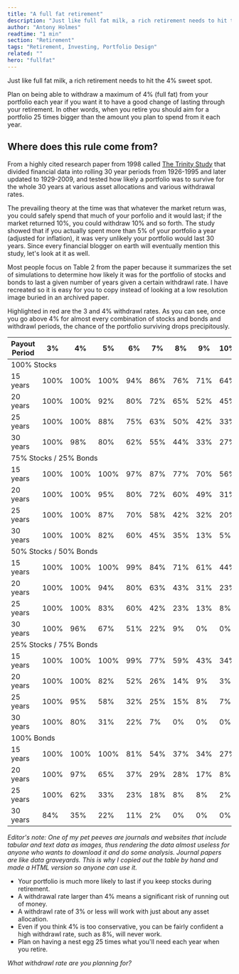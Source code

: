 ```yaml
---
title: "A full fat retirement"
description: "Just like full fat milk, a rich retirement needs to hit the 4% sweet spot"
author: "Antony Holmes"
readtime: "1 min"
section: "Retirement"
tags: "Retirement, Investing, Portfolio Design"
related: ""
hero: "fullfat"
---
```


Just like full fat milk, a rich retirement needs to hit the 4% sweet spot.

<!-- end -->

Plan on being able to withdraw a maximum of 4% (full fat) from your portfolio each year if you want it to have a good change of lasting through your retirement. In other words, when you retire you should aim for a portfolio 25 times bigger than the amount you plan to spend from it each year.

## Where does this rule come from?

From a highly cited research paper from 1998 called [The Trinity Study](https://www.aaii.com/files/pdf/6794_retirement-savings-choosing-a-withdrawal-rate-that-is-sustainable.pdf) that divided financial data into rolling 30 year periods from 1926-1995 and later updated to 1929-2009, and tested how likely a portfolio was to survive for the whole 30 years at various asset allocations and various withdrawal rates.

The prevailing theory at the time was that whatever the market return was, you could safely spend that much of your porfolio and it would last; if the market returned 10%, you could withdraw 10% and so forth. The study showed that if you actually spent more than 5% of your portfolio a year (adjusted for inflation), it was very unlikely your portfolio would last 30 years. Since every financial blogger on earth will eventually mention this study, let's look at it as well.

Most people focus on Table 2 from the paper because it summarizes the set of simulations to determine how likely it was for the portfolio of stocks and bonds to last a given number of years given a certain withdrawl rate. I have recreated so it is easy for you to copy instead of looking at a low resolution image buried in an archived paper.

Highlighted in red are the 3 and 4% withdrawl rates. As you can see, once you go above 4% for almost every combination of stocks and bonds and withdrawl periods, the chance of the portfolio surviving drops precipitously.

<table>
<thead>
<tr>
    <th>Payout Period</th>
    <th>3%</th>
    <th>4%</th>
    <th>5%</th>
    <th>6%</th>
    <th>7%</th>
    <th>8%</th>
    <th>9%</th>
    <th>10%</th>
</thead>
<tbody>
<tr>
    <td class="font-semibold" colspan="9">100% Stocks</td>
</tr>
<tr>
    <td>15 years</td>
    <td class="text-red-500">100%</td>
    <td class="text-red-500">100%</td>
    <td>100%</td>
    <td>94%</td>
    <td>86%</td>
    <td>76%</td>
    <td>71%</td>
    <td>64%</td>
</tr>
<tr>
    <td>20 years</td>
    <td class="text-red-500">100%</td>
    <td class="text-red-500">100%</td>
    <td>92%</td>
    <td>80%</td>
    <td>72%</td>
    <td>65%</td>
    <td>52%</td>
    <td>45%</td>
</tr>
<tr>
    <td>25 years</td>
    <td class="text-red-500">100%</td>
    <td class="text-red-500">100%</td>
    <td>88%</td>
    <td>75%</td>
    <td>63%</td>
    <td>50%</td>
    <td>42%</td>
    <td>33%</td>
</tr>
<tr>
    <td>30 years</td>
    <td class="text-red-500">100%</td>
    <td class="text-red-500">98%</td>
    <td>80%</td>
    <td>62%</td>
    <td>55%</td>
    <td>44%</td>
    <td>33%</td>
    <td>27%</td>
</tr>

<tr>
    <td class="font-semibold" colspan="9">75% Stocks / 25% Bonds</td>
</tr>
<tr>
    <td>15 years</td>
    <td class="text-red-500">100%</td>
    <td class="text-red-500">100%</td>
    <td>100%</td>
    <td>97%</td>
    <td>87%</td>
    <td>77%</td>
    <td>70%</td>
    <td>56%</td>
</tr>
<tr>
    <td>20 years</td>
    <td class="text-red-500">100%</td>
    <td class="text-red-500">100%</td>
    <td>95%</td>
    <td>80%</td>
    <td>72%</td>
    <td>60%</td>
    <td>49%</td>
    <td>31%</td>
</tr>
<tr>
    <td>25 years</td>
    <td class="text-red-500">100%</td>
    <td class="text-red-500">100%</td>
    <td>87%</td>
    <td>70%</td>
    <td>58%</td>
    <td>42%</td>
    <td>32%</td>
    <td>20%</td>
</tr>
<tr>
    <td>30 years</td>
    <td class="text-red-500">100%</td>
    <td class="text-red-500">100%</td>
    <td>82%</td>
    <td>60%</td>
    <td>45%</td>
    <td>35%</td>
    <td>13%</td>
    <td>5%</td>
</tr>

<tr>
    <td class="font-semibold" colspan="9">50% Stocks / 50% Bonds</td>
</tr>
<tr>
    <td>15 years</td>
    <td class="text-red-500">100%</td>
    <td class="text-red-500">100%</td>
    <td>100%</td>
    <td>99%</td>
    <td>84%</td>
    <td>71%</td>
    <td>61%</td>
    <td>44%</td>
</tr>
<tr>
    <td>20 years</td>
    <td class="text-red-500">100%</td>
    <td class="text-red-500">100%</td>
    <td>94%</td>
    <td>80%</td>
    <td>63%</td>
    <td>43%</td>
    <td>31%</td>
    <td>23%</td>
</tr>
<tr>
    <td>25 years</td>
    <td class="text-red-500">100%</td>
    <td class="text-red-500">100%</td>
    <td>83%</td>
    <td>60%</td>
    <td>42%</td>
    <td>23%</td>
    <td>13%</td>
    <td>8%</td>
</tr>
<tr>
    <td>30 years</td>
    <td class="text-red-500">100%</td>
    <td class="text-red-500">96%</td>
    <td>67%</td>
    <td>51%</td>
    <td>22%</td>
    <td>9%</td>
    <td>0%</td>
    <td>0%</td>
</tr>

<tr>
    <td class="font-semibold" colspan="9">25% Stocks / 75% Bonds</td>
</tr>
<tr>
    <td>15 years</td>
    <td class="text-red-500">100%</td>
    <td class="text-red-500">100%</td>
    <td>100%</td>
    <td>99%</td>
    <td>77%</td>
    <td>59%</td>
    <td>43%</td>
    <td>34%</td>
</tr>
<tr>
    <td>20 years</td>
    <td class="text-red-500">100%</td>
    <td class="text-red-500">100%</td>
    <td>82%</td>
    <td>52%</td>
    <td>26%</td>
    <td>14%</td>
    <td>9%</td>
    <td>3%</td>
</tr>
<tr>
    <td>25 years</td>
    <td class="text-red-500">100%</td>
    <td class="text-red-500">95%</td>
    <td>58%</td>
    <td>32%</td>
    <td>25%</td>
    <td>15%</td>
    <td>8%</td>
    <td>7%</td>
</tr>
<tr>
    <td>30 years</td>
    <td class="text-red-500">100%</td>
    <td class="text-red-500">80%</td>
    <td>31%</td>
    <td>22%</td>
    <td>7%</td>
    <td>0%</td>
    <td>0%</td>
    <td>0%</td>
</tr>

<tr>
    <td class="font-semibold" colspan="9">100% Bonds</td>
</tr>
<tr>
    <td>15 years</td>
    <td class="text-red-500">100%</td>
    <td class="text-red-500">100%</td>
    <td>100%</td>
    <td>81%</td>
    <td>54%</td>
    <td>37%</td>
    <td>34%</td>
    <td>27%</td>
</tr>
<tr>
    <td>20 years</td>
    <td class="text-red-500">100%</td>
    <td>97%</td>
    <td>65%</td>
    <td>37%</td>
    <td>29%</td>
    <td>28%</td>
    <td>17%</td>
    <td>8%</td>
</tr>
<tr>
    <td>25 years</td>
    <td class="text-red-500">100%</td>
    <td class="text-red-500">62%</td>
    <td>33%</td>
    <td>23%</td>
    <td>18%</td>
    <td>8%</td>
    <td>8%</td>
    <td>2%</td>
</tr>
<tr>
    <td>30 years</td>
    <td class="text-red-500">84%</td>
    <td class="text-red-500">35%</td>
    <td>22%</td>
    <td>11%</td>
    <td>2%</td>
    <td>0%</td>
    <td>0%</td>
    <td>0%</td>
</tr>
</tbody>
</table>

<p class="text-sm" style="font-style: italic">Editor's note: One of my pet peeves are journals and websites that include tabular and text data as images, thus rendering the data almost useless for anyone who wants to download it and do some analysis. Journal papers are like data graveyards. This is why I copied out the table by hand and made a HTML version so anyone can use it.</p>

<div class="conclusions">

- Your portfolio is much more likely to last if you keep stocks during retirement.
- A withdrawal rate larger than 4% means a significant risk of running out of money.
- A withdrawl rate of 3% or less will work with just about any asset allocation.
- Even if you think 4% is too conservative, you can be fairly confident a high withdrawl rate, such as 8%, will never work.
- Plan on having a nest egg 25 times what you'll need each year when you retire.

</div>

_What withdrawl rate are you planning for?_


